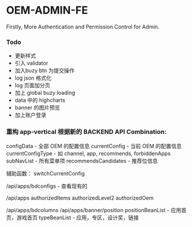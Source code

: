 OEM-ADMIN-FE
======

Firstly, More Authentication and Permission Control for Admin.

### Todo

- 更新样式
- 引入 validator
- 加入buzy btn 为提交操作
- log json 格式化
- log 页面加分页
- 加上 global buzy loading
- data 中的 highcharts
- banner 的图片预览
- 加上账户登录

### 重构 app-vertical 根据新的 BACKEND API Combination:

configData - 全部 OEM 的配置信息
currentConfig - 当前 OEM 的配置信息
currentConfigType - 如 channel, app, recommends, forbiddenApps
subNavList - 所有菜单项
recommendsCandidates - 推荐位信息

辅助函数： switchCurrentConfig

/api/apps/bdconfigs - 查看现有的

/api/apps
    authorizedItems
    authorizedLevel2
    authorizedOem



/api/apps/bdcolumns
/api/apps/banner/position
    positionBeanList - 应用首页，游戏首页
    typeBeanList - 应用，专区，设计奖，链接

